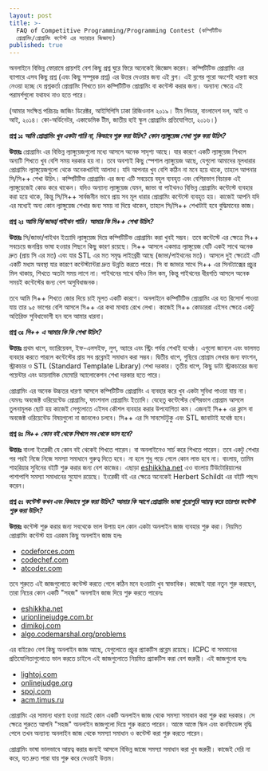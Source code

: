 ```yaml
---
layout: post
title: >-
  FAQ of Competitive Programming/Programming Contest (কম্পিটিটিভ
  প্রোগ্রামিং/প্রোগ্রামিং কন্টেস্ট এর সচারাচর জিজ্ঞাস্য)
published: true
---
```

অনলাইনে বিভিন্ন ফোরামে প্রায়শই বেশ কিছু প্রশ্ন ঘুরে ফিরে অনেকেই জিজ্ঞেস করেন। কম্পিটিটিভ প্রোগ্রামিং এর ব্যাপারে এসব কিছু প্রশ্ন (এবং কিছু সম্পূরক প্রশ্ন) এর উত্তর দেওয়ার জন্য এই ব্লগ। এই ব্লগের পুরো অংশেই ধারণা করে নেওয়া হচ্ছে যে প্রশ্নকর্তা প্রোগ্রামিং শিখতে চান কম্পিটিটিভ প্রোগ্রামিং বা কন্টেস্ট করার জন্য। অন্যান্য ক্ষেত্রে এই পরামর্শগুলো যথাযথ নাও হতে পারে।

(আমার সংক্ষিপ্ত পরিচয়ঃ জাজিং ডিরেক্টর, আইসিপিসি ঢাকা রিজিওনাল ২০১৯। টীম লিডার, বাংলাদেশ দল, আই ও আই, ২০১৪। কো-অর্ডিনেটর, একাডেমিক টীম, জাতীয় হাই স্কুল প্রোগ্রামিং প্রতিযোগিতা, ২০১৬।)

**প্রশ্ন ১ঃ** ***আমি প্রোগ্রামিং খুব একটা পারি না, কিভাবে শুরু করা উচিৎ? কোন ল্যাঙ্গুয়েজ শেখা শুরু করা উচিৎ?***

**উত্তরঃ** প্রোগ্রামিং এর বিভিন্ন ল্যাঙ্গুয়েজগুলো মধ্যে আসলে অনেক সাদৃশ্য আছে। যার কারণে একটি ল্যাঙ্গুয়েজ শিখলে অন্যটি শিখতে খুব বেশি সময় দরকার হয় না। তবে অবশ্যই কিছু স্পেশাল ল্যাঙ্গুয়েজ আছে, যেগুলো আমাদের মূলধারার প্রোগ্রামিং ল্যাঙ্গুয়েজগুলো থেকে অনেকখানিই আলাদা। যদি আপনার খুব বেশি কঠিন না মনে হয়ে থাকে, তাহলে আপনার সি/সি++ শেখা উচিৎ। কম্পিটিটিভ প্রোগ্রামিং এর জন্য এটি সবচেয়ে বহুল ব্যবহৃত এবং বেশিরভাগ বিচারক এই ল্যাঙ্গুয়েজেই কোড করে থাকেন। যদিও অন্যান্য ল্যাঙ্গুয়েজ যেমন, জাভা বা পাইথনও বিভিন্ন প্রোগ্রামিং কন্টেস্টে ব্যবহার করা হয়ে থাকে, কিন্তু সি/সি++ সার্বজনীন ভাবে প্রায় সব মূল ধারার প্রোগ্রামিং কন্টেস্টে ব্যবহৃত হয়। কাজেই আপনি যদি এর মধ্যেই অন্য কোন ল্যাঙ্গুয়েজ শেখার জন্য সময় না দিয়ে থাকেন, তাহলে সি/সি++ শেখাটাই হবে বুদ্ধিমানের কাজ। 

**প্রশ্ন ২ঃ** ***আমি সি/জাভা/পাইথন পারি। আমার কি সি++ শেখা উচিৎ?***

**উত্তরঃ** সি/জাভা/পাইথন ইত্যাদি ল্যাঙ্গুয়েজ দিয়ে কম্পিটিটিভ প্রোগ্রামিং করা খুবই সম্ভব। তবে কন্টেস্টে এর ক্ষেত্রে সি++ সবচেয়ে জনপ্রিয় ভাষা হওয়ার পিছনে কিছু কারণ রয়েছে। সি++ আসলে একমাত্র ল্যাঙ্গুয়েজ যেটি একই সাথে অনেক দ্রুত (প্রায় সি এর মত) এবং যার STL এর মত সমৃদ্ধ লাইব্রেরী আছে (জাভা/পাইথনের মত)। আসলে দুই ক্ষেত্রেই এটি একটি মধ্যম অবস্থা যার কারণে কন্টেস্ট্যান্টরা দ্রুত উন্নতি করতে পারে। সি বা জাভার সাথে সি++ এর সিনট্যাক্সের প্রচুর মিল থাকায়, শিখতে অতটা সময় লাগে না। পাইথনের সাথে যদিও মিল কম, কিন্তু পাইথনের ধীরগতি আসলে অনেক সময়ই কন্টেস্টের জন্য বেশ অসুবিধাজনক। 

তবে আমি সি++ শিখতে জোর দিয়ে চাই মূলত একটি কারণে। অনলাইনে কম্পিটিটিভ প্রোগ্রামিং এর যত রিসোর্স পাওয়া যায় তার ৯৫ ভাগের বেশি আসলে সি++ এর কথা মাথায় রেখে লেখা। কাজেই সি++ কোডাররা এইসব ক্ষেত্রে একটু অতিরিক্ত সুবিধাভোগী হন বলে আমার ধারনা। 

**প্রশ্ন ৩ঃ** ***সি++ এ আমার কি কি শেখা উচিৎ?***

**উত্তরঃ** প্রথম ধাপে, ভ্যারিয়েবল, ইফ-এলসইফ, লুপ, অ্যারে এবং স্ট্রিং পর্যন্ত শেখাই যথেষ্ঠ। এগুলো জানলে এবং ভালমত ব্যবহার করতে পারলে কন্টেস্টের প্রায় সব প্রব্লেমই সমাধান করা সম্ভব। দ্বিতীয় ধাপে, গুছিয়ে প্রোগ্রাম লেখার জন্য ফাংশন, স্ট্রাকচার ও STL (Standard Template Library) শেখা দরকার। তৃতীয় ধাপে, কিছু ডাটা স্ট্রাকচারের জন্য পয়েন্টার এবং ডায়নামিক মেমোরি অ্যালোকেশন শেখা দরকার হতে পারে।

প্রোগ্রামিং এর অনেক উচ্চতর ধারণা আসলে কম্পিটিটিভ প্রোগ্রামিং এ ব্যবহার করে খুব একটা সুবিধা পাওয়া যায় না। যেমনঃ অবজেক্ট ওরিয়েন্টেড প্রোগ্রামিং, ফাংশনাল প্রোগ্রামিং ইত্যাদি। যেহেতু কন্টেস্টের বেশিরভাগ প্রোগ্রাম আসলে তুলনামূলক ছোট হয় কাজেই সেগুলোতে এইসব কৌশল ব্যবহার করার উপযোগিতা কম। এজন্যই সি++ এর ক্লাস বা অবজেক্ট ওরিয়েন্টেড বিষয়গুলো না জানলেও চলবে। সি++ এর সি সাবসেটটুকু এবং STL জানাটাই যথেষ্ঠ হবে। 

**প্রশ্ন ৪ঃ** ***সি++ কোন বই থেকে শিখলে সব থেকে ভাল হবে?***

**উত্তরঃ** বাংলা ইংরেজী যে কোন বই থেকেই শিখতে পারেন। বা অনলাইনেও সার্চ করে শিখতে পারেন। তবে একটু শেখার পর পরই নিজে নিজে সমস্যা সমাধানে গুরুত্ব দিতে হবে। না হলে শুধু পড়ে গেলে কোন লাভ হবে না। বাংলায়, তামিম শাহরিয়ার সুবিনের বইটি শুরু করার জন্য বেশ কাজের। এছাড়া [eshikkha.net](eshikkha.net) এও বাংলায় টিউটোরিয়ালের পাশাপাশি সমস্যা সমাধানের সুযোগ রয়েছে। ইংরেজী বই এর ক্ষেত্রে অনেকেই Herbert Schildt এর বইটি পছন্দ করেন। 

**প্রশ্ন ৫ঃ** ***কন্টেস্ট কখন এবং কিভাবে শুরু করা উচিৎ? আমার কি আগে প্রোগ্রামিং ভাষা পুরোপুরি আয়ত্ব্ করে তারপর কন্টেস্ট শুরু করা উচিৎ?***

**উত্তরঃ** কন্টেস্ট শুরু করার জন্য সবথেকে ভাল উপায় হল কোন একটা অনলাইন জাজ ব্যবহার শুরু করা। নিয়মিত প্রোগ্রামিং কন্টেস্ট হয় এরকম কিছু অনলাইন জাজ হলঃ 
- [codeforces.com](codeforces.com)
- [codechef.com](codechef.com)
- [atcoder.com](atcoder.com)

তবে শুরুতে এই জাজগুলোতে কন্টেস্ট করতে গেলে কঠিন মনে হওয়াটা খুব স্বাভাবিক। কাজেই যারা নতুন শুরু করছেন, তারা নিচের কোন একটি "সহজ" অনলাইন জাজ দিয়ে শুরু করতে পারেনঃ 
- [eshikkha.net](eshikkha.net)
- [urionlinejudge.com.br](https://www.urionlinejudge.com.br)
- [dimikoj.com](https://dimikoj.com/)
- [algo.codemarshal.org/problems](https://algo.codemarshal.org/problems)

এর বাইরেও বেশ কিছু অনলাইন জাজ আছে, যেগুলোতে প্রচুর প্র্যাকটিস প্রব্লেম রয়েছে। ICPC বা সমমানের প্রতিযোগিতাগুলোতে ভাল করতে চাইলে এই জাজগুলোতে নিয়মিত প্র্যাকটিস করা বেশ জরুরী। এই জাজগুলো হলঃ
- [lightoj.com](lightoj.com)
- [onlinejudge.org](https://onlinejudge.org/)
- [spoj.com](spoj.com)
- [acm.timus.ru](acm.timus.ru)

প্রোগ্রামিং এর সামান্য ধারণা হওয়া মাত্রই কোন একটি অনলাইন জাজ থেকে সমস্যা সমাধান করা শুরু করা দরকার। সে ক্ষেত্রে শুরুতে আপনি "সহজ" অনলাইন জাজগুলো দিয়ে শুরু করতে পারেন। আস্তে আস্তে স্কিল এবং কনফিডেন্স বৃদ্ধি পেলে তখন অন্যান্য অনলাইন জাজ থেকে সমস্যা সমাধান ও কন্টেস্ট করা শুরু করতে পারেন। 

প্রোগ্রামিং ভাষা ভালভাবে আয়ত্ব করার জন্যই আসলে বিভিন্ন জাজে সমস্যা সমাধান করা খুব জরুরী। কাজেই দেরি না করে, যত দ্রুত পারা যায় শুরু করে দেওয়াই উত্তম। 